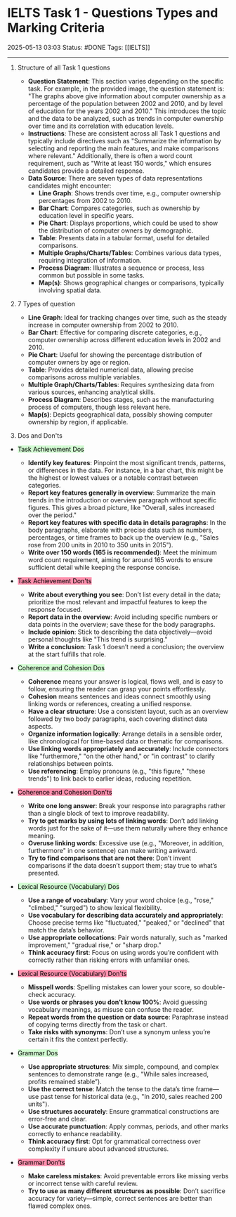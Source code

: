 # IELTS Task 1 - Questions Types and Marking Criteria

2025-05-13 03:03
Status: #DONE 
Tags: [[IELTS]] 

---

1. Structure of all Task 1 questions
	- **Question Statement**: This section varies depending on the specific task. For example, in the provided image, the question statement is: "The graphs above give information about computer ownership as a percentage of the population between 2002 and 2010, and by level of education for the years 2002 and 2010." This introduces the topic and the data to be analyzed, such as trends in computer ownership over time and its correlation with education levels.
	- **Instructions**: These are consistent across all Task 1 questions and typically include directives such as "Summarize the information by selecting and reporting the main features, and make comparisons where relevant." Additionally, there is often a word count requirement, such as "Write at least 150 words," which ensures candidates provide a detailed response.
	- **Data Source**: There are seven types of data representations candidates might encounter:
	  - **Line Graph**: Shows trends over time, e.g., computer ownership percentages from 2002 to 2010.
	  - **Bar Chart**: Compares categories, such as ownership by education level in specific years.
	  - **Pie Chart**: Displays proportions, which could be used to show the distribution of computer owners by demographic.
	  - **Table**: Presents data in a tabular format, useful for detailed comparisons.
	  - **Multiple Graphs/Charts/Tables**: Combines various data types, requiring integration of information.
	  - **Process Diagram**: Illustrates a sequence or process, less common but possible in some tasks.
	  - **Map(s)**: Shows geographical changes or comparisons, typically involving spatial data.

2. 7 Types of question
	- **Line Graph**: Ideal for tracking changes over time, such as the steady increase in computer ownership from 2002 to 2010.
	- **Bar Chart**: Effective for comparing discrete categories, e.g., computer ownership across different education levels in 2002 and 2010.
	- **Pie Chart**: Useful for showing the percentage distribution of computer owners by age or region.
	- **Table**: Provides detailed numerical data, allowing precise comparisons across multiple variables.
	- **Multiple Graph/Charts/Tables**: Requires synthesizing data from various sources, enhancing analytical skills.
	- **Process Diagram**: Describes stages, such as the manufacturing process of computers, though less relevant here.
	- **Map(s)**: Depicts geographical data, possibly showing computer ownership by region, if applicable.

3. Dos and Don'ts

- <mark style="background: #BBFABBA6;">Task Achievement Dos</mark>
	- **Identify key features**: Pinpoint the most significant trends, patterns, or differences in the data. For instance, in a bar chart, this might be the highest or lowest values or a notable contrast between categories.
	- **Report key features generally in overview**: Summarize the main trends in the introduction or overview paragraph without specific figures. This gives a broad picture, like "Overall, sales increased over the period."
	- **Report key features with specific data in details paragraphs**: In the body paragraphs, elaborate with precise data such as numbers, percentages, or time frames to back up the overview (e.g., "Sales rose from 200 units in 2010 to 350 units in 2015").
	- **Write over 150 words (165 is recommended)**: Meet the minimum word count requirement, aiming for around 165 words to ensure sufficient detail while keeping the response concise.

- <mark style="background: #FF5582A6;">Task Achievement Don'ts</mark>
	- **Write about everything you see**: Don’t list every detail in the data; prioritize the most relevant and impactful features to keep the response focused.
	- **Report data in the overview**: Avoid including specific numbers or data points in the overview; save these for the body paragraphs.
	- **Include opinion**: Stick to describing the data objectively—avoid personal thoughts like "This trend is surprising."
	- **Write a conclusion**: Task 1 doesn’t need a conclusion; the overview at the start fulfills that role.

- <mark style="background: #BBFABBA6;">Coherence and Cohesion Dos</mark>
	- **Coherence** means your answer is logical, flows well, and is easy to follow, ensuring the reader can grasp your points effortlessly.
	- **Cohesion** means sentences and ideas connect smoothly using linking words or references, creating a unified response.
	- **Have a clear structure**: Use a consistent layout, such as an overview followed by two body paragraphs, each covering distinct data aspects.
	- **Organize information logically**: Arrange details in a sensible order, like chronological for time-based data or thematic for comparisons.
	- **Use linking words appropriately and accurately**: Include connectors like "furthermore," "on the other hand," or "in contrast" to clarify relationships between points.
	- **Use referencing**: Employ pronouns (e.g., "this figure," "these trends") to link back to earlier ideas, reducing repetition.

- <mark style="background: #FF5582A6;">Coherence and Cohesion Don'ts</mark>
	- **Write one long answer**: Break your response into paragraphs rather than a single block of text to improve readability.
	- **Try to get marks by using lots of linking words**: Don’t add linking words just for the sake of it—use them naturally where they enhance meaning.
	- **Overuse linking words**: Excessive use (e.g., "Moreover, in addition, furthermore" in one sentence) can make writing awkward.
	- **Try to find comparisons that are not there**: Don’t invent comparisons if the data doesn’t support them; stay true to what’s presented.

- <mark style="background: #BBFABBA6;">Lexical Resource (Vocabulary) Dos</mark>
	- **Use a range of vocabulary**: Vary your word choice (e.g., "rose," "climbed," "surged") to show lexical flexibility.
	- **Use vocabulary for describing data accurately and appropriately**: Choose precise terms like "fluctuated," "peaked," or "declined" that match the data’s behavior.
	- **Use appropriate collocations**: Pair words naturally, such as "marked improvement," "gradual rise," or "sharp drop."
	- **Think accuracy first**: Focus on using words you’re confident with correctly rather than risking errors with unfamiliar ones.

- <mark style="background: #FF5582A6;">Lexical Resource (Vocabulary) Don'ts</mark>
	- **Misspell words**: Spelling mistakes can lower your score, so double-check accuracy.
	- **Use words or phrases you don’t know 100%**: Avoid guessing vocabulary meanings, as misuse can confuse the reader.
	- **Repeat words from the question or data source**: Paraphrase instead of copying terms directly from the task or chart.
	- **Take risks with synonyms**: Don’t use a synonym unless you’re certain it fits the context perfectly.

- <mark style="background: #BBFABBA6;">Grammar Dos</mark>
	- **Use appropriate structures**: Mix simple, compound, and complex sentences to demonstrate range (e.g., "While sales increased, profits remained stable”).
	- **Use the correct tense**: Match the tense to the data’s time frame—use past tense for historical data (e.g., "In 2010, sales reached 200 units").
	- **Use structures accurately**: Ensure grammatical constructions are error-free and clear.
	- **Use accurate punctuation**: Apply commas, periods, and other marks correctly to enhance readability.
	- **Think accuracy first**: Opt for grammatical correctness over complexity if unsure about advanced structures.

- <mark style="background: #FF5582A6;">Grammar Don’ts</mark>
	- **Make careless mistakes**: Avoid preventable errors like missing verbs or incorrect tense with careful review.
	- **Try to use as many different structures as possible**: Don’t sacrifice accuracy for variety—simple, correct sentences are better than flawed complex ones.

